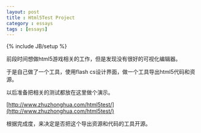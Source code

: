 ```yaml
---
layout: post
title : Html5Test Project
category : essays
tags : [essays]
---
```

{% include JB/setup %}

前段时间想做html5游戏相关的工作，但是发现没有很好的可视化编辑器。  

于是自己做了一个工具，使用flash cs设计界面，做一个工具导出html5代码和资源。  

以后准备把相关的测试都放在这里做个演示。

[http://www.zhuzhonghua.com/html5test/](http://www.zhuzhonghua.com/html5test/)  

根据完成度，来决定是否把这个导出资源和代码的工具开源。  
